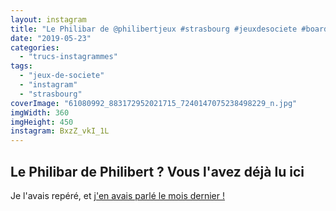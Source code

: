 ```yaml
---
layout: instagram
title: "Le Philibar de @philibertjeux #strasbourg #jeuxdesociete #boardgames"
date: "2019-05-23"
categories: 
  - "trucs-instagrammes"
tags:
  - "jeux-de-societe"
  - "instagram"
  - "strasbourg"
coverImage: "61080992_883172952021715_7240147075238498229_n.jpg"
imgWidth: 360
imgHeight: 450
instagram: BxzZ_vkI_1L
---
```


## Le Philibar de Philibert ? Vous l'avez déjà lu ici

Je l'avais repéré, et [j'en avais parlé le mois dernier !](https://www.6x8.org/2019/05/ici-prochainement-visite-de-strasbourg-en-tyrannosaure/)
